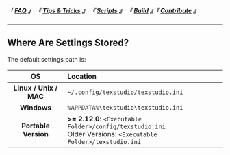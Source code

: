 
<!--                            < Static Links >                             -->

[FAQ]: ../../FAQ/
[Tips & Tricks]: ../
[Scripts]: ../../Scripts/
[Build]: ../../Build/
[Contribute]: ../../Contribute/


<!--                             < Navigation >                              -->

##### 「 [FAQ] 」 『 [Tips & Tricks] 』 『 [Scripts] 』 『 [Build] 』『 [Contribute] 』

---


<!--                             < FAQ Links >                               -->

[Link]: /


<!--                               < FAQ >                                   -->

## Where Are Settings Stored?

The default settings path is:

| OS | Location |
| :-: | :-- |
| **Linux / Unix / MAC** | `~/.config/texstudio/texstudio.ini` |
| **Windows** | `%APPDATA%\texstudio\texstudio.ini` |
| **Portable Version** | **>= 2.12.0**: `<Executable Folder>/config/texstudio.ini` <br>Older Versions: `<Executable Folder>/texstudio.ini`  |
